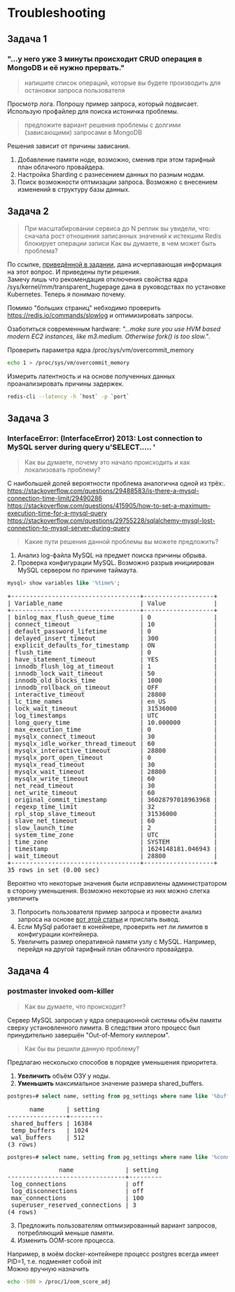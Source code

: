 ﻿# Troubleshooting

## Задача 1
### "...у него уже 3 минуты происходит CRUD операция в MongoDB и её нужно прервать."
> напишите список операций, которые вы будете производить для остановки запроса пользователя

Просмотр лога.
Попрошу пример запроса, который подвисает.
Использую профайлер для поиска истоничка проблемы.

> предложите вариант решения проблемы с долгими (зависающими) запросами в MongoDB

Решения зависит от причины зависания. 
1. Добавление памяти ноде, возможно, сменив при этом тарифный план облачного провайдера.
2. Настройка Sharding с разнесением данных по разным нодам.
3. Поиск возможности оптмизации запроса. Возможно с внесением изменений в структуру базы данных.

## Задача 2
>При масштабировании сервиса до N реплик вы увидели, что:
>сначала рост отношения записанных значений к истекшим
>Redis блокирует операции записи
>Как вы думаете, в чем может быть проблема?

По ссылке, [приведённой в задании](https://redis.io/topics/latency), дана исчерпавающая информация на этот вопрос. 
И приведены пути решения.  
Замечу лишь что рекомендация отключения свойства ядра /sys/kernel/mm/transparent_hugepage дана в руководствах
по установке Kubernetes. Теперь я понимаю почему.

Помимо "больших страниц" небходимо проверить https://redis.io/commands/slowlog и оптимизировать запросы.  

Озаботиться современным hardware: _"...make sure you use HVM based modern EC2 instances, like m3.medium. Otherwise fork() is too slow."_.

Проверить параметра ядра /proc/sys/vm/overcommit_memory
```bash
echo 1 > /proc/sys/vm/overcommit_memory
```

Измерить латентность и на основе полученных данных проанализировать причины задержек.
```bash
redis-cli --latency -h `host` -p `port`
```

## Задача 3
### InterfaceError: (InterfaceError) 2013: Lost connection to MySQL server during query u'SELECT..... '
>Как вы думаете, почему это начало происходить и как локализовать проблему?

С наибольшей долей вероятности проблема аналогична одной из трёх:.  
https://stackoverflow.com/questions/29488583/is-there-a-mysql-connection-time-limit/29490286  
https://stackoverflow.com/questions/415905/how-to-set-a-maximum-execution-time-for-a-mysql-query  
https://stackoverflow.com/questions/29755228/sqlalchemy-mysql-lost-connection-to-mysql-server-during-query  

>Какие пути решения данной проблемы вы можете предложить?

1. Анализ log-файла MySQL на предмет поиска причины обрыва.
2. Проверка конфигурации MySQL. Возможно разрыв инициирован MySQL сервером по причине таймаута.
```sql
mysql> show variables like '%time%';
```
<pre>
+-----------------------------------+-------------------+
| Variable_name                     | Value             |
+-----------------------------------+-------------------+
| binlog_max_flush_queue_time       | 0                 |
| connect_timeout                   | 10                |
| default_password_lifetime         | 0                 |
| delayed_insert_timeout            | 300               |
| explicit_defaults_for_timestamp   | ON                |
| flush_time                        | 0                 |
| have_statement_timeout            | YES               |
| innodb_flush_log_at_timeout       | 1                 |
| innodb_lock_wait_timeout          | 50                |
| innodb_old_blocks_time            | 1000              |
| innodb_rollback_on_timeout        | OFF               |
| interactive_timeout               | 28800             |
| lc_time_names                     | en_US             |
| lock_wait_timeout                 | 31536000          |
| log_timestamps                    | UTC               |
| long_query_time                   | 10.000000         |
| max_execution_time                | 0                 |
| mysqlx_connect_timeout            | 30                |
| mysqlx_idle_worker_thread_timeout | 60                |
| mysqlx_interactive_timeout        | 28800             |
| mysqlx_port_open_timeout          | 0                 |
| mysqlx_read_timeout               | 30                |
| mysqlx_wait_timeout               | 28800             |
| mysqlx_write_timeout              | 60                |
| net_read_timeout                  | 30                |
| net_write_timeout                 | 60                |
| original_commit_timestamp         | 36028797018963968 |
| regexp_time_limit                 | 32                |
| rpl_stop_slave_timeout            | 31536000          |
| slave_net_timeout                 | 60                |
| slow_launch_time                  | 2                 |
| system_time_zone                  | UTC               |
| time_zone                         | SYSTEM            |
| timestamp                         | 1624148181.046943 |
| wait_timeout                      | 28800             |
+-----------------------------------+-------------------+
35 rows in set (0.00 sec)
</pre>
Вероятно что некоторые значения были исправилены администратором в сторону уменьшения. Возможно некоторые из них можно слегка увеличить  

3. Попросить пользователя пример запроса и провести анализ запроса на основе [вот этой статьи](https://mysqlserverteam.com/mysql-explain-analyze/) и прислать вывод.  
4. Если MySql работает в конейнере, проверить нет ли лимитов в конфигурации контейнера.  
5. Увеличить размер оперативной памяти узлу с MySQL. Например, перейдя на другой тарифный план облачного провайдера.  

## Задача 4
### postmaster invoked oom-killer
>Как вы думаете, что происходит?

Сервер MySQL запросил у ядра операционной системы объём памяти сверху установленного лимита. В следствии этого процесс был 
принудительно завершён "Out-of-Memory киллером".
 
>Как бы вы решили данную проблему?

Предлагаю нескольско способов в порядке уменьшения приоритета.

1. __Увеличить__ объём ОЗУ у ноды.  
2. __Уменьшить__ максимальное значение размера shared_buffers.  

```sql
postgres=# select name, setting from pg_settings where name like '%buffer%';
```

<pre>
      name      | setting
----------------+---------
 shared_buffers | 16384
 temp_buffers   | 1024
 wal_buffers    | 512
(3 rows)
</pre>

```sql
postgres=# select name, setting from pg_settings where name like '%connections%';
```
<pre>
              name              | setting
--------------------------------+---------
 log_connections                | off
 log_disconnections             | off
 max_connections                | 100
 superuser_reserved_connections | 3
(4 rows)
</pre>

3. Предложить пользователям оптмизированный вариант запросов, потребляющий меньше памяти.  
4. Изменить OOM-score процесса.

Например, в моём docker-контейнере процесс postgres всегда имеет PID=1, т.е. подменяет собой init  
Можно вручную назначить
```bash
echo -500 > /proc/1/oom_score_adj
```

<!--
5. Отключить OOM-killer  

```bash
sysctl -w vm.oom-kill = 0
```
-->

